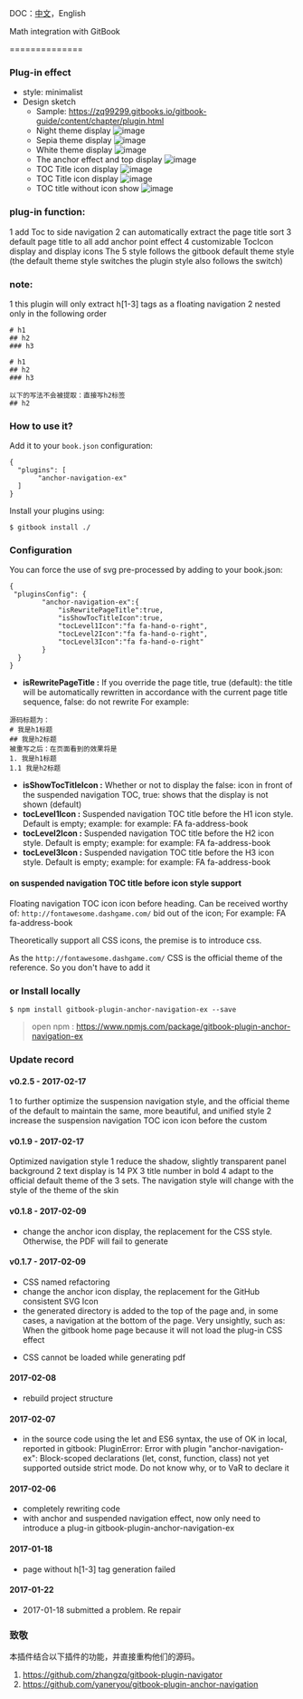 DOC：[中文](https://github.com/zq99299/gitbook-plugin-anchor-navigation-ex/blob/master/README.md)，English

Math integration with GitBook

==============

### Plug-in effect
* style: minimalist
* Design sketch
  - Sample: https://zq99299.gitbooks.io/gitbook-guide/content/chapter/plugin.html
  - Night theme display
  ![image](https://raw.githubusercontent.com/zq99299/gitbook-plugin-anchor-navigation-ex/master/doc/images/night主题展示.jpg)
  - Sepia theme display
  ![image](https://raw.githubusercontent.com/zq99299/gitbook-plugin-anchor-navigation-ex/master/doc/images/sepia主题展示.jpg)
  - White theme display
  ![image](https://raw.githubusercontent.com/zq99299/gitbook-plugin-anchor-navigation-ex/master/doc/images/white主题展示.jpg)    
  - The anchor effect and top display
  ![image](https://raw.githubusercontent.com/zq99299/gitbook-plugin-anchor-navigation-ex/master/doc/images/锚点效果和top展示.jpg) 
  - TOC Title icon display
  ![image](https://raw.githubusercontent.com/zq99299/gitbook-plugin-anchor-navigation-ex/master/doc/images/toc标题icon展示.jpg) 
  - TOC Title icon display
  ![image](https://raw.githubusercontent.com/zq99299/gitbook-plugin-anchor-navigation-ex/master/doc/images/toc标题icon展示2.jpg) 
   - TOC title without icon show
   ![image](https://raw.githubusercontent.com/zq99299/gitbook-plugin-anchor-navigation-ex/master/doc/images/toc标题无icon展示.jpg)      

### plug-in function:

1 add Toc to side navigation
2 can automatically extract the page title sort
3 default page title to all add anchor point effect
4 customizable TocIcon display and display icons
The 5 style follows the gitbook default theme style (the default theme style switches the plugin style also follows the switch)

### note:

1 this plugin will only extract h[1-3] tags as a floating navigation
2 nested only in the following order

```
# h1
## h2
### h3

# h1
## h2
### h3

以下的写法不会被提取：直接写h2标签
## h2 

```

### How to use it?

Add it to your `book.json` configuration:

```
{
  "plugins": [
       "anchor-navigation-ex"
  ]
}
```

Install your plugins using:

```
$ gitbook install ./
``` 

### Configuration

You can force the use of svg pre-processed by adding to your book.json:

```
{
 "pluginsConfig": {	   
		"anchor-navigation-ex":{
			"isRewritePageTitle":true,
			"isShowTocTitleIcon":true,
            "tocLevel1Icon":"fa fa-hand-o-right",
            "tocLevel2Icon":"fa fa-hand-o-right",
            "tocLevel3Icon":"fa fa-hand-o-right"
		}	   
  }	
}
```
 

- **isRewritePageTitle :** 
If you override the page title, true (default): the title will be automatically rewritten in accordance with the current page title sequence, false: do not rewrite
For example:

```
源码标题为：
# 我是h1标题
## 我是h2标题
被重写之后：在页面看到的效果将是
1. 我是h1标题
1.1 我是h2标题
```
- **isShowTocTitleIcon :** 
Whether or not to display the false: icon in front of the suspended navigation TOC, true: shows that the display is not shown (default)
- **tocLevel1Icon :** 
Suspended navigation TOC title before the H1 icon style. Default is empty; example: for example: FA fa-address-book
- **tocLevel2Icon :** 
Suspended navigation TOC title before the H2 icon style. Default is empty; example: for example: FA fa-address-book
- **tocLevel3Icon :** 
Suspended navigation TOC title before the H3 icon style. Default is empty; example: for example: FA fa-address-book

#### on suspended navigation TOC title before icon style support
Floating navigation TOC icon icon before heading. Can be received worthy of: `http://fontawesome.dashgame.com/` bid out of the icon;
For example: FA fa-address-book

Theoretically support all CSS icons, the premise is to introduce css.

As the `http://fontawesome.dashgame.com/` CSS is the official theme of the reference. So you don't have to add it



### or Install locally

```
$ npm install gitbook-plugin-anchor-navigation-ex --save
```

>open npm : https://www.npmjs.com/package/gitbook-plugin-anchor-navigation-ex


### Update record
#### v0.2.5 - 2017-02-17
1 to further optimize the suspension navigation style, and the official theme of the default to maintain the same, more beautiful, and unified style
2 increase the suspension navigation TOC icon icon before the custom

#### v0.1.9 - 2017-02-17
Optimized navigation style
1 reduce the shadow, slightly transparent panel background
2 text display is 14 PX
3 title number in bold
4 adapt to the official default theme of the 3 sets. The navigation style will change with the style of the theme of the skin

#### v0.1.8 - 2017-02-09
* change the anchor icon display, the replacement for the CSS style. Otherwise, the PDF will fail to generate

#### v0.1.7 - 2017-02-09
* CSS named refactoring
* change the anchor icon display, the replacement for the GitHub consistent SVG Icon
* the generated directory is added to the top of the page and, in some cases, a navigation at the bottom of the page. Very unsightly, such as:
When the gitbook home page because it will not load the plug-in CSS effect
- CSS cannot be loaded while generating pdf

#### 2017-02-08
* rebuild project structure

#### 2017-02-07
* in the source code using the let and ES6 syntax, the use of OK in local, reported in gitbook: PluginError: Error with plugin "anchor-navigation-ex": Block-scoped declarations (let, const, function, class) not yet supported outside strict mode. Do not know why, or to VaR to declare it

#### 2017-02-06
* completely rewriting code
* with anchor and suspended navigation effect, now only need to introduce a plug-in gitbook-plugin-anchor-navigation-ex

#### 2017-01-18
* page without h[1-3] tag generation failed

#### 2017-01-22
* 2017-01-18 submitted a problem. Re repair



### 致敬
本插件结合以下插件的功能，并直接重构他们的源码。
1. https://github.com/zhangzq/gitbook-plugin-navigator
2. https://github.com/yaneryou/gitbook-plugin-anchor-navigation
